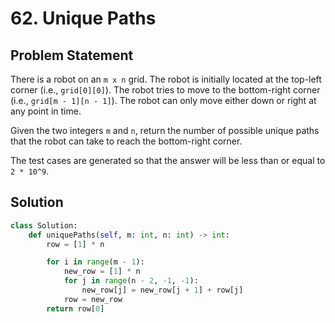 # 62. Unique Paths

## Problem Statement

There is a robot on an `m x n` grid. The robot is initially located at the top-left corner (i.e., `grid[0][0]`). The robot tries to move to the bottom-right corner (i.e., `grid[m - 1][n - 1]`). The robot can only move either down or right at any point in time.

Given the two integers `m` and `n`, return the number of possible unique paths that the robot can take to reach the bottom-right corner.

The test cases are generated so that the answer will be less than or equal to `2 * 10^9`.

## Solution

```python
class Solution:
    def uniquePaths(self, m: int, n: int) -> int:
        row = [1] * n

        for i in range(m - 1):
            new_row = [1] * n
            for j in range(n - 2, -1, -1):
                new_row[j] = new_row[j + 1] + row[j]
            row = new_row
        return row[0]
